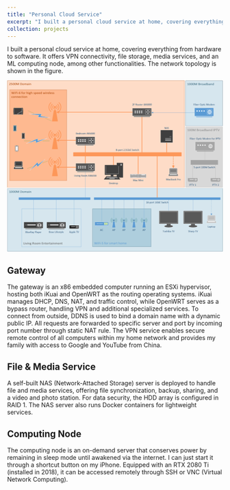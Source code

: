 ```yaml
---
title: "Personal Cloud Service"
excerpt: "I built a personal cloud service at home, covering everything from hardware to software. It offers VPN connectivity, file storage, media services, and an ML computing node, among other functionalities. <br/><img src='/images/home_network.png'>"
collection: projects
---
```


<!-- My personal cloud service set at home, where I built from hardware to software, which can provide VPN connection, file storage, media service, ML computing node and etc. -->
I built a personal cloud service at home, covering everything from hardware to software. It offers VPN connectivity, file storage, media services, and an ML computing node, among other functionalities. The network topology is shown in the figure.

![Topology](/images/home_network.png)

## Gateway
<!-- The router hardware is a x86 embedded computer running EXSI hypervisor, under which iKuai and OpenWRT work as the routing OS. 
iKuai mainly works for DHCP, DNS, NAT and traffic control. OpenWRT works as a bypass router providing the VPN and other special service. -->
The gateway is an x86 embedded computer running an ESXi hypervisor, hosting both iKuai and OpenWRT as the routing operating systems. iKuai manages DHCP, DNS, NAT, and traffic control, while OpenWRT serves as a bypass router, handling VPN and additional specialized services.
To connect from outside, DDNS is used to bind a domain name with a dynamic public IP. All requests are forwarded to specific server and port by incoming port number through static NAT rule.
The VPN service enables secure remote control of all computers within my home network and provides my family with access to Google and YouTube from China.


## File & Media Service
A self-built NAS (Network-Attached Storage) server is deployed to handle file and media services, offering file synchronization, backup, sharing, and a video and photo station. For data security, the HDD array is configured in RAID 1.
The NAS server also runs Docker containers for lightweight services.


## Computing Node
<!-- The computing node is an on-demand server, which can be waken through internet to use less power, where I have a shortcut on my iPhone. It configures with a RTX 2080Ti (set up on 2018) and can be accessed through SSH or VNC (Virtual Network Computing). -->
The computing node is an on-demand server that conserves power by remaining in sleep mode until awakened via the internet. I can just start it through a shortcut button on my iPhone. Equipped with an RTX 2080 Ti (installed in 2018), it can be accessed remotely through SSH or VNC (Virtual Network Computing).





